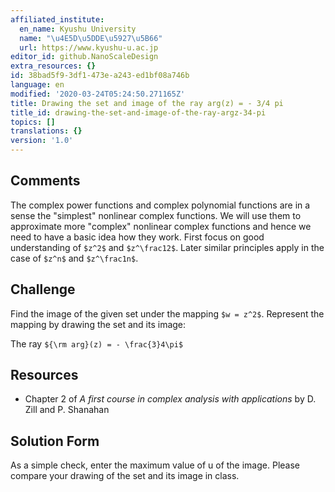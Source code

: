 ```yaml
---
affiliated_institute:
  en_name: Kyushu University
  name: "\u4E5D\u5DDE\u5927\u5B66"
  url: https://www.kyushu-u.ac.jp
editor_id: github.NanoScaleDesign
extra_resources: {}
id: 38bad5f9-3df1-473e-a243-ed1bf08a746b
language: en
modified: '2020-03-24T05:24:50.271165Z'
title: Drawing the set and image of the ray arg(z) = - 3/4 pi
title_id: drawing-the-set-and-image-of-the-ray-argz-34-pi
topics: []
translations: {}
version: '1.0'
---
```


## Comments

The complex power functions and complex polynomial functions are in a sense the "simplest" nonlinear complex functions. We will use them to approximate more "complex" nonlinear complex functions and hence we need to have a basic idea how they work. First focus on good understanding of `$z^2$` and `$z^\frac12$`. Later similar principles apply in the case of `$z^n$` and `$z^\frac1n$`.

## Challenge

Find the image of the given set under the mapping `$w = z^2$`. Represent the mapping by drawing the set and its image:
    
The ray `${\rm arg}(z) = - \frac{3}4\pi$`


## Resources
    
- Chapter 2 of *A first course in complex analysis with applications* by D. Zill and P. Shanahan


## Solution Form
As a simple check, enter the maximum value of u of the image.
Please compare your drawing of the set and its image in class.
